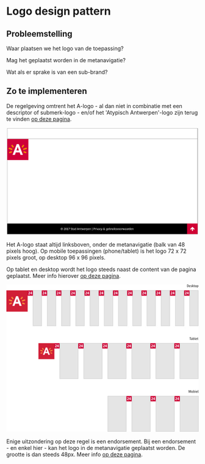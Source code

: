 # Logo design pattern

## Probleemstelling

Waar plaatsen we het logo van de toepassing?

Mag het geplaatst worden in de metanavigatie?

Wat als er sprake is van een sub-brand?


## Zo te implementeren

De regelgeving omtrent het A-logo - al dan niet in combinatie met een descriptor of submerk-logo - en/of het 'Atypisch Antwerpen'-logo zijn terug te vinden [op deze pagina](https://www.antwerpen.be/nl/overzicht/merk-en-huisstijl-1/digitale-componenten/logo-s-bij-online-toepassingen).

![Plaatsing A-logo](../../../assets/vork.jpg "Plaatsing A-logo")

Het A-logo staat altijd linksboven, onder de metanavigatie (balk van 48 pixels hoog). Op mobile toepassingen (phone/tablet) is het logo 72 x 72 pixels groot, op desktop 96 x 96 pixels.

Op tablet en desktop wordt het logo steeds naast de content van de pagina geplaatst. Meer info hierover [op deze pagina](https://www.antwerpen.be/nl/overzicht/merk-en-huisstijl-1/grid-voor-online-toepassingen/grid-voor-desktop-tablet-en-mobile).

![A-logo en het grid](../../../assets/grid.jpg "A-logo en het grid")

Enige uitzondering op deze regel is een endorsement. Bij een endorsement - en enkel hier - kan het logo in de metanavigatie geplaatst worden. De grootte is dan steeds 48px. Meer info [op deze pagina](https://www.antwerpen.be/nl/overzicht/merk-en-huisstijl-1/merkarchitectuur/endorsement).
